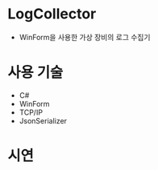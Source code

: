 # LogCollector

- WinForm을 사용한 가상 장비의 로그 수집기

# 사용 기술

- C#
- WinForm
- TCP/IP
- JsonSerializer

# 시연
